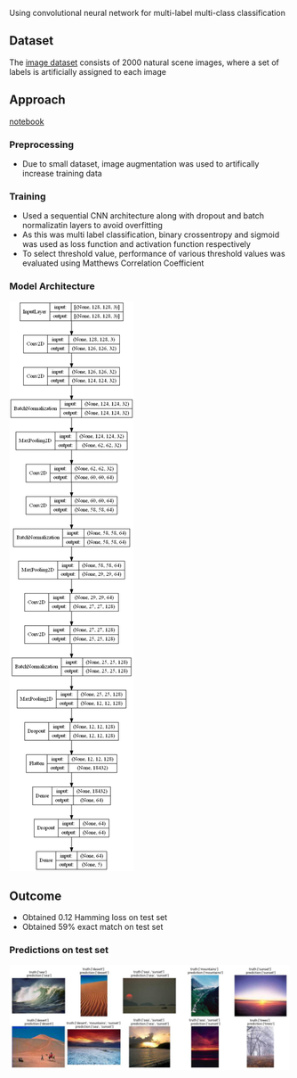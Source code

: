 Using convolutional neural network for multi-label multi-class classification
	
## Dataset
The [image dataset](https://www.lamda.nju.edu.cn/data_MIMLimage.ashx) consists of 2000 natural scene images, where a set of labels is artificially assigned to each image

## Approach
[notebook](https://github.com/bhavikfirke/Multilabel_Image_Classification/blob/main/scene_label_github.ipynb)
### Preprocessing
- Due to small dataset, image augmentation was used to artifically increase training data
### Training
- Used a sequential CNN architecture along with dropout and batch normalizatin layers to avoid overfitting
- As this was multi label classification, binary crossentropy and sigmoid was used as loss function and activation function respectively
- To select threshold value, performance of various threshold values was evaluated using Matthews Correlation Coefficient

### Model Architecture
![model](https://github.com/bhavikfirke/Multilabel_Image_Classification/blob/main/model.png?raw=true)

## Outcome
- Obtained 0.12 Hamming loss on test set
- Obtained 59% exact match on test set

### Predictions on test set
![sample_test_image](https://github.com/bhavikfirke/Multilabel_Image_Classification/blob/main/test_image.jpg?raw=true)
